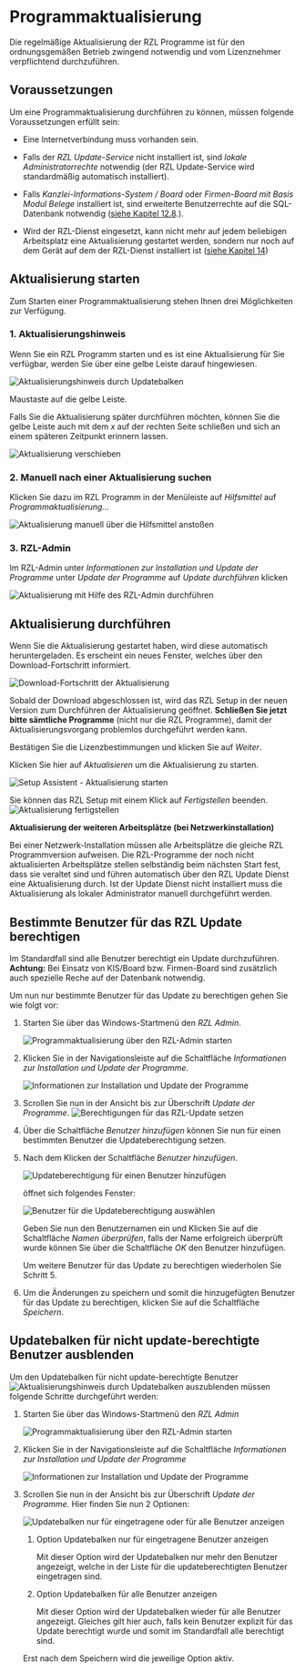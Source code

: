 # Programmaktualisierung

Die regelmäßige Aktualisierung der RZL Programme ist für den
ordnungsgemäßen Betrieb zwingend notwendig und vom Lizenznehmer
verpflichtend durchzuführen.

## Voraussetzungen

Um eine Programmaktualisierung durchführen zu können, müssen folgende
Voraussetzungen erfüllt sein:

- Eine Internetverbindung muss vorhanden sein.

- Falls der *RZL Update-Service* nicht installiert ist, sind *lokale
  Administratorrechte* notwendig (der RZL Update-Service wird
  standardmäßig automatisch installiert).

- Falls *Kanzlei-Informations-System / Board* oder *Firmen-Board mit
  Basis Modul Belege* installiert ist, sind erweiterte Benutzerrechte
  auf die SQL-Datenbank notwendig ([siehe Kapitel
  12.8](#zusätzliche-konfigurationen-optional).).

- Wird der RZL-Dienst eingesetzt, kann nicht mehr auf jedem beliebigen
  Arbeitsplatz eine Aktualisierung gestartet werden, sondern nur noch
  auf dem Gerät auf dem der RZL-Dienst installiert ist ([siehe Kapitel
  14](#rzl-dienst-installieren))

## Aktualisierung starten

Zum Starten einer Programmaktualisierung stehen Ihnen drei Möglichkeiten
zur Verfügung.

### 1. Aktualisierungshinweis

Wenn Sie ein RZL Programm starten und es ist eine Aktualisierung für Sie
verfügbar, werden Sie über eine gelbe Leiste darauf hingewiesen.

![Aktualisierungshinweis durch Updatebalken](img/Programmaktualisierung_Hinweis.jpg)

Maustaste auf die gelbe Leiste.

Falls Sie die Aktualisierung später durchführen möchten, können Sie die
gelbe Leiste auch mit dem *x* auf der rechten Seite schließen und sich
an einem späteren Zeitpunkt erinnern lassen.

![Aktualisierung verschieben](img/Programmaktualisierung_ZeitpunktVerschieben.jpg)

### 2. Manuell nach einer Aktualisierung suchen

Klicken Sie dazu im RZL Programm in der Menüleiste auf *Hilfsmittel* auf
*Programmaktualisierung…*

![Aktualisierung manuell über die Hilfsmittel anstoßen](img/Programmaktualisierung_ManuellAnstossen.jpg)

### 3. RZL-Admin

Im RZL-Admin unter *Informationen zur Installation und Update der
Programme* unter *Update der Programme* auf *Update durchführen* klicken

![Aktualisierung mit Hilfe des RZL-Admin durchführen](img/Programmaktualisierung_RZLAdmin.png)

## Aktualisierung durchführen

Wenn Sie die Aktualisierung gestartet haben, wird diese automatisch
heruntergeladen. Es erscheint ein neues Fenster, welches über den
Download-Fortschritt informiert.

![Download-Fortschritt der Aktualisierung](img/Programmaktualisierung_Fortschrittsbalken.png)

Sobald der Download abgeschlossen ist, wird das RZL Setup in der neuen
Version zum Durchführen der Aktualisierung geöffnet. **Schließen Sie
jetzt bitte sämtliche Programme** (nicht nur die RZL Programme), damit
der Aktualisierungsvorgang problemlos durchgeführt werden kann.

Bestätigen Sie die Lizenzbestimmungen und klicken Sie auf *Weiter*.

Klicken Sie hier auf *Aktualisieren* um die Aktualisierung zu starten.

![Setup Assistent - Aktualisierung starten](img/Programmaktualisierung_StartImSetupAssistent.png)

Sie können das RZL Setup mit einem Klick auf *Fertigstellen* beenden.
![Aktualisierung fertigstellen](img/Programmaktualisierung_Fertigstellen.jpg)

**Aktualisierung der weiteren Arbeitsplätze (bei Netzwerkinstallation)**

Bei einer Netzwerk-Installation müssen alle Arbeitsplätze die gleiche
RZL Programmversion aufweisen. Die RZL-Programme der noch nicht
aktualisierten Arbeitsplätze stellen selbständig beim nächsten Start
fest, dass sie veraltet sind und führen automatisch über den RZL Update
Dienst eine Aktualisierung durch. Ist der Update Dienst nicht
installiert muss die Aktualisierung als lokaler Administrator manuell
durchgeführt werden.

## Bestimmte Benutzer für das RZL Update berechtigen

Im Standardfall sind alle Benutzer berechtigt ein Update durchzuführen.
**Achtung:** Bei Einsatz von KIS/Board bzw. Firmen-Board sind zusätzlich
auch spezielle Reche auf der Datenbank notwendig.

Um nun nur bestimmte Benutzer für das Update zu berechtigen gehen Sie
wie folgt vor:

1.  Starten Sie über das Windows-Startmenü den *RZL Admin*.
    
    ![Programmaktualisierung über den RZL-Admin starten](img/RZLAdmin_Starten.png)

2.  Klicken Sie in der Navigationsleiste auf die Schaltfläche *Informationen zur Installation und Update der Programme*.
    
    ![Informationen zur Installation und Update der Programme](img/Programmaktualisierung_InformationUndUpdate.png)

3.  Scrollen Sie nun in der Ansicht bis zur Überschrift *Update der Programme*.
    ![Berechtigungen für das RZL-Update setzen](img/Programmaktualisierung_BerechtigungenSetzen.jpg)

4.  Über die Schaltfläche *Benutzer hinzufügen* können Sie nun für einen
    bestimmten Benutzer die Updateberechtigung setzen.

5.  Nach dem Klicken der Schaltfläche *Benutzer hinzufügen*.
    
    ![Updateberechtigung für einen Benutzer hinzufügen](img/Programmaktualisierung_BenutzerHinzufuegen.jpg)

    öffnet sich folgendes Fenster:
    
    ![Benutzer für die Updateberechtigung auswählen](img/Programmaktualisierung_BenutzerAuswaehlen.jpg)

    Geben Sie nun den Benutzernamen ein und Klicken Sie auf die Schaltfläche
    *Namen überprüfen*, falls der Name erfolgreich überprüft wurde können
    Sie über die Schaltfläche *OK* den Benutzer hinzufügen.

    Um weitere Benutzer für das Update zu berechtigen wiederholen Sie
    Schritt 5.

6.  Um die Änderungen zu speichern und somit die hinzugefügten Benutzer
    für das Update zu berechtigen, klicken Sie auf die Schaltfläche
    *Speichern*.

## Updatebalken für nicht update-berechtigte Benutzer ausblenden

Um den Updatebalken für nicht update-berechtigte Benutzer
![Aktualisierungshinweis durch Updatebalken](img/Programmaktualisierung_Hinweis.jpg)
auszublenden müssen folgende Schritte durchgeführt werden:

1.  Starten Sie über das Windows-Startmenü den *RZL Admin*

    ![Programmaktualisierung über den RZL-Admin starten](img/Programmaktualisierung_RZLAdmin.png)

2.  Klicken Sie in der Navigationsleiste auf die Schaltfläche
    *Informationen zur Installation und Update der Programme*

    ![Informationen zur Installation und Update der Programme](img/Programmaktualisierung_InformationUndUpdate.png)

3.  Scrollen Sie nun in der Ansicht bis zur Überschrift *Update der Programme.*
    Hier finden Sie nun 2 Optionen:

    ![Updatebalken nur für eingetragene oder für alle Benutzer anzeigen](img/Programmaktualisierung_OptionenUpdatebalken.jpg)

    1.  Option Updatebalken nur für eingetragene Benutzer anzeigen
   
        Mit dieser Option wird der Updatebalken nur mehr den Benutzer angezeigt,
        welche in der Liste für die updateberechtigten Benutzer eingetragen
        sind.

    2.  Option Updatebalken für alle Benutzer anzeigen
    
        Mit dieser Option wird der Updatebalken wieder für alle Benutzer
        angezeigt. Gleiches gilt hier auch, falls kein Benutzer explizit für das
        Update berechtigt wurde und somit im Standardfall alle berechtigt sind.

    Erst nach dem Speichern wird die jeweilige Option aktiv.
